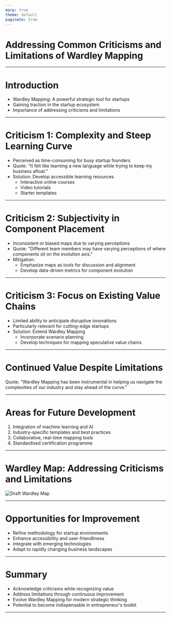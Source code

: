 ```yaml
---
marp: true
theme: default
paginate: true
---
```


# Addressing Common Criticisms and Limitations of Wardley Mapping

---

# Introduction

- Wardley Mapping: A powerful strategic tool for startups
- Gaining traction in the startup ecosystem
- Importance of addressing criticisms and limitations

---

# Criticism 1: Complexity and Steep Learning Curve

- Perceived as time-consuming for busy startup founders
- Quote: "It felt like learning a new language while trying to keep my business afloat."
- Solution: Develop accessible learning resources
  - Interactive online courses
  - Video tutorials
  - Starter templates

---

# Criticism 2: Subjectivity in Component Placement

- Inconsistent or biased maps due to varying perceptions
- Quote: "Different team members may have varying perceptions of where components sit on the evolution axis."
- Mitigation:
  - Emphasize maps as tools for discussion and alignment
  - Develop data-driven metrics for component evolution

---

# Criticism 3: Focus on Existing Value Chains

- Limited ability to anticipate disruptive innovations
- Particularly relevant for cutting-edge startups
- Solution: Extend Wardley Mapping
  - Incorporate scenario planning
  - Develop techniques for mapping speculative value chains

---

# Continued Value Despite Limitations

Quote: "Wardley Mapping has been instrumental in helping us navigate the complexities of our industry and stay ahead of the curve."

---

# Areas for Future Development

1. Integration of machine learning and AI
2. Industry-specific templates and best practices
3. Collaborative, real-time mapping tools
4. Standardised certification programme

---

# Wardley Map: Addressing Criticisms and Limitations

![Draft Wardley Map](https://images.wardleymaps.ai/map_82a49fe9-9c02-46d0-9173-ec1dddcd7a12.png)

---

# Opportunities for Improvement

- Refine methodology for startup environments
- Enhance accessibility and user-friendliness
- Integrate with emerging technologies
- Adapt to rapidly changing business landscapes

---

# Summary

- Acknowledge criticisms while recognizing value
- Address limitations through continuous improvement
- Evolve Wardley Mapping for modern strategic thinking
- Potential to become indispensable in entrepreneur's toolkit

---